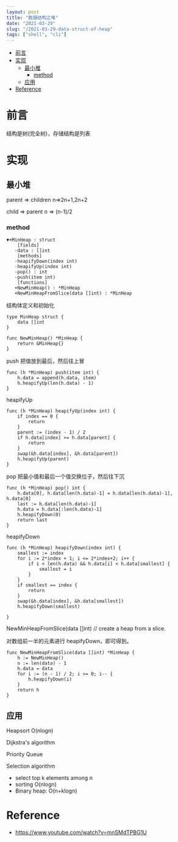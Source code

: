 ```yaml
---
layout: post
title: "数据结构之堆"
date: "2021-03-29"
slug: "/2021-03-29-data-struct-of-heap"
tags: ["shell", "cli"]
---
```


<!-- vim-markdown-toc Redcarpet -->

* [前言](#前言)
* [实现](#实现)
    * [最小堆](#最小堆)
        * [method](#method)
    * [应用](#应用)
* [Reference](#reference)

<!-- vim-markdown-toc -->

# 前言

结构是树(完全树)，存储结构是列表

# 实现

## 最小堆

parent => children n=>2n+1,2n+2

child => parent n => (n-1)/2

### method

```
▼+MinHeap : struct
    [fields]
   -data : []int
    [methods]
   -heapifyDown(index int)
   -heapifyUp(index int)
   -pop() : int
   -push(item int)
    [functions]
   +NewMinHeap() : *MinHeap
   +NewMinHeapFromSlice(data []int) : *MinHeap
```

结构体定义和初始化

```golang
type MinHeap struct {
	data []int
}

func NewMinHeap() *MinHeap {
	return &MinHeap{}
}
```

push
把值放到最后，然后往上冒

```golang
func (h *MinHeap) push(item int) {
	h.data = append(h.data, item)
	h.heapifyUp(len(h.data) - 1)
}
```

heapifyUp

```golang
func (h *MinHeap) heapifyUp(index int) {
	if index == 0 {
		return
	}
	parent := (index - 1) / 2
	if h.data[index] >= h.data[parent] {
		return
	}
	swap(&h.data[index], &h.data[parent])
	h.heapifyUp(parent)
}
```

pop
把最小值和最后一个值交换位子，然后往下沉

```golang
func (h *MinHeap) pop() int {
	h.data[0], h.data[len(h.data)-1] = h.data[len(h.data)-1], h.data[0]
	last := h.data[len(h.data)-1]
	h.data = h.data[:len(h.data)-1]
	h.heapifyDown(0)
	return last
}
```

heapifyDown

```golang
func (h *MinHeap) heapifyDown(index int) {
	smallest := index
	for i := 2*index + 1; i <= 2*index+2; i++ {
		if i < len(h.data) && h.data[i] < h.data[smallest] {
			smallest = i
		}
	}
	if smallest == index {
		return
	}
	swap(&h.data[index], &h.data[smallest])
	h.heapifyDown(smallest)

}

```

NewMinHeapFromSlice(data []int) // create a heap from a slice.

对数组前一半的元素进行 heapifyDown，即可得到。

```golang
func NewMinHeapFromSlice(data []int) *MinHeap {
	h := NewMinHeap()
	n := len(data) - 1
	h.data = data
	for i := (n - 1) / 2; i >= 0; i-- {
		h.heapifyDown(i)
	}
	return h
}
```

## 应用

Heapsort O(nlogn)

Dijkstra's algorithm

Priority Queue

Selection algorithm

- select top k elements among n
- sorting O(nlogn)
- Binary heap: O(n+klogn)

# Reference

- https://www.youtube.com/watch?v=mnSMdTPBG1U
